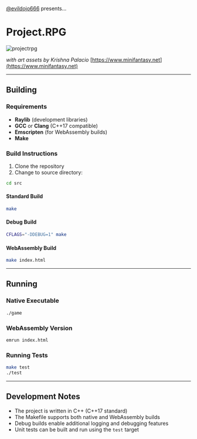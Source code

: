 [@evildojo666](https://x.com/evildojo666) presents...

# Project.RPG 

![projectrpg](https://github.com/user-attachments/assets/2b86ab6b-b9c8-4887-8505-d5c9b669cd61)

*with art assets by Krishna Palacio* [https://www.minifantasy.net](https://www.minifantasy.net)

-----

## Building 

### Requirements

- **Raylib** (development libraries)
- **GCC** or **Clang** (C++17 compatible)
- **Emscripten** (for WebAssembly builds)
- **Make**

### Build Instructions

1. Clone the repository
2. Change to source directory:
```bash
cd src
```

#### Standard Build
```bash
make
```

#### Debug Build
```bash
CFLAGS="-DDEBUG=1" make
```

#### WebAssembly Build
```bash
make index.html
```

-----

## Running

### Native Executable
```bash
./game
```

### WebAssembly Version
```bash
emrun index.html
```

### Running Tests
```bash
make test
./test
```

-----

## Development Notes

- The project is written in C++ (C++17 standard)
- The Makefile supports both native and WebAssembly builds
- Debug builds enable additional logging and debugging features
- Unit tests can be built and run using the `test` target


